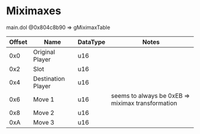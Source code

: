# Miximaxes
main.dol @0x804c8b90 => gMiximaxTable

| Offset | Name | DataType | Notes |
| --- | --- | --- | --- |
| 0x0 | Original Player | u16 | |
| 0x2 | Slot | u16 |  |
| 0x4 | Destination Player | u16 | |
| 0x6 | Move 1 | u16 | seems to always be 0xEB => miximax transformation |
| 0x8 | Move 2 | u16 | |
| 0xA | Move 3 | u16 | |